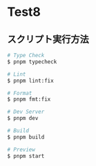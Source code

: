 # Test8

## スクリプト実行方法

```bash
# Type Check
$ pnpm typecheck

# Lint
$ pnpm lint:fix

# Format
$ pnpm fmt:fix

# Dev Server
$ pnpm dev

# Build
$ pnpm build

# Preview
$ pnpm start
```
